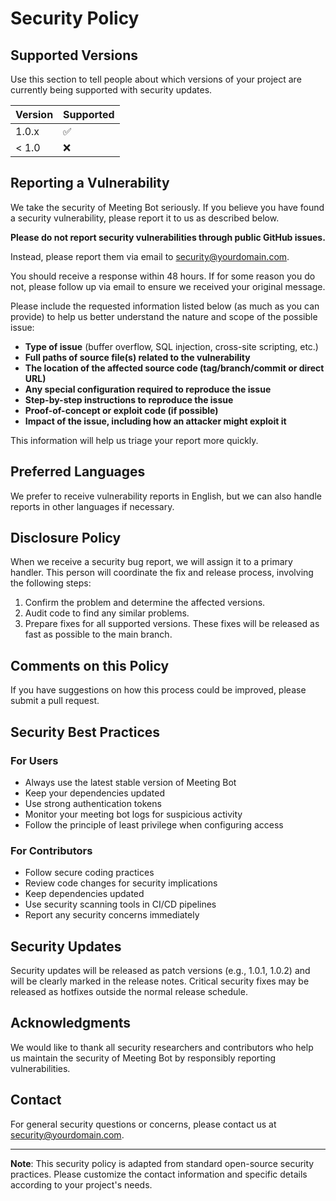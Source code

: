 # Security Policy

## Supported Versions

Use this section to tell people about which versions of your project are currently being supported with security updates.

| Version | Supported          |
| ------- | ------------------ |
| 1.0.x   | :white_check_mark: |
| < 1.0   | :x:                |

## Reporting a Vulnerability

We take the security of Meeting Bot seriously. If you believe you have found a security vulnerability, please report it to us as described below.

**Please do not report security vulnerabilities through public GitHub issues.**

Instead, please report them via email to [security@yourdomain.com](mailto:security@yourdomain.com).

You should receive a response within 48 hours. If for some reason you do not, please follow up via email to ensure we received your original message.

Please include the requested information listed below (as much as you can provide) to help us better understand the nature and scope of the possible issue:

- **Type of issue** (buffer overflow, SQL injection, cross-site scripting, etc.)
- **Full paths of source file(s) related to the vulnerability**
- **The location of the affected source code (tag/branch/commit or direct URL)**
- **Any special configuration required to reproduce the issue**
- **Step-by-step instructions to reproduce the issue**
- **Proof-of-concept or exploit code (if possible)**
- **Impact of the issue, including how an attacker might exploit it**

This information will help us triage your report more quickly.

## Preferred Languages

We prefer to receive vulnerability reports in English, but we can also handle reports in other languages if necessary.

## Disclosure Policy

When we receive a security bug report, we will assign it to a primary handler. This person will coordinate the fix and release process, involving the following steps:

1. Confirm the problem and determine the affected versions.
2. Audit code to find any similar problems.
3. Prepare fixes for all supported versions. These fixes will be released as fast as possible to the main branch.

## Comments on this Policy

If you have suggestions on how this process could be improved, please submit a pull request.

## Security Best Practices

### For Users

- Always use the latest stable version of Meeting Bot
- Keep your dependencies updated
- Use strong authentication tokens
- Monitor your meeting bot logs for suspicious activity
- Follow the principle of least privilege when configuring access

### For Contributors

- Follow secure coding practices
- Review code changes for security implications
- Keep dependencies updated
- Use security scanning tools in CI/CD pipelines
- Report any security concerns immediately

## Security Updates

Security updates will be released as patch versions (e.g., 1.0.1, 1.0.2) and will be clearly marked in the release notes. Critical security fixes may be released as hotfixes outside the normal release schedule.

## Acknowledgments

We would like to thank all security researchers and contributors who help us maintain the security of Meeting Bot by responsibly reporting vulnerabilities.

## Contact

For general security questions or concerns, please contact us at [security@yourdomain.com](mailto:security@yourdomain.com).

---

**Note**: This security policy is adapted from standard open-source security practices. Please customize the contact information and specific details according to your project's needs. 